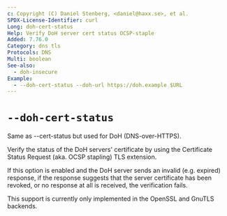 ```yaml
---
c: Copyright (C) Daniel Stenberg, <daniel@haxx.se>, et al.
SPDX-License-Identifier: curl
Long: doh-cert-status
Help: Verify DoH server cert status OCSP-staple
Added: 7.76.0
Category: dns tls
Protocols: DNS
Multi: boolean
See-also:
  - doh-insecure
Example:
  - --doh-cert-status --doh-url https://doh.example $URL
---
```


# `--doh-cert-status`

Same as --cert-status but used for DoH (DNS-over-HTTPS).

Verify the status of the DoH servers' certificate by using the Certificate
Status Request (aka. OCSP stapling) TLS extension.

If this option is enabled and the DoH server sends an invalid (e.g. expired)
response, if the response suggests that the server certificate has been
revoked, or no response at all is received, the verification fails.

This support is currently only implemented in the OpenSSL and GnuTLS backends.
